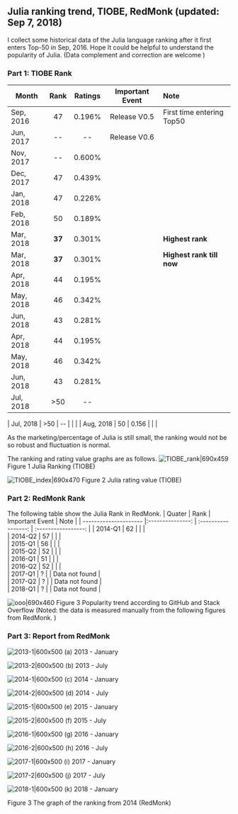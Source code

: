 ## Julia ranking trend, TIOBE, RedMonk (updated: Sep 7, 2018)

I collect some historical data of the Julia language ranking after it first enters Top-50 in Sep, 2016. Hope It could be helpful to understand the popularity of Julia. (Data complement and correction are welcome )

### Part 1: TIOBE Rank

| Month                 | Rank                | Ratings             |   Important Event    |    Note                             |
| ---------------------  |:---------------:  | :----------------: | :-----------------:  | :-------------------------------- |
| Sep, 2016            | 47                 |   0.196%       |  Release V0.5  | First time entering Top50 |
| Jun, 2017           | --                    |   --                 |  Release V0.6  |    |
| Nov, 2017           | --                    |   0.600%       |       |   |
| Dec, 2017           | 47                  |   0.439%       |   |  |
| Jan, 2018            | 47                  |   0.226%       |   |    |
| Feb, 2018           | 50                   |   0.189%      |   |  |
| Mar, 2018           | **37**              |   0.301%      |   | **Highest rank** |
| Mar, 2018           | **37**              |   0.301%      |   | **Highest rank till now** |
| Apr, 2018           | 44                    |   0.195%      |   |    |
| May, 2018          | 46                    |   0.342%      |    |    |
| Jun, 2018           | 43                    |   0.281%     |    |    |
| Apr, 2018           | 44                    |   0.195%      |   |    |
| May, 2018          | 46                    |   0.342%      |    |    |
| Jun, 2018           | 43                    |   0.281%     |    |    |
| Jul, 2018            | >50                  |   --               |    |    |

| Jul, 2018            | >50                  |   --               |    |    |
| Aug, 2018            | 50                |   0.156        |    |    |

As the marketing/percentage of Julia is still small, the ranking would not be so robust and fluctuation is normal.

The ranking and rating value graphs are as follows.
![TIOBE_rank|690x459](/figure/f1.png)
Figure 1 Julia Ranking (TIOBE)

![TIOBE_index|690x470](/figure/f2.png)
Figure 2 Julia rating value (TIOBE)


### Part 2: RedMonk Rank
The following table show the Julia Rank in RedMonk.
| Quater                 | Rank                |   Important Event    |  Note    |
| ---------------------  |:---------------:  | :-----------------:  | :-----------------:  |
|  2014-Q1            | 62                 |                         |   |   
|  2014-Q2            | 57                 |                         |    |   
|  2015-Q1            | 56                 |                         |   |   
|  2015-Q2            | 52                 |                         |    |   
|  2016-Q1            | 51                 |                         |   |   
|  2016-Q2            | 52                 |                         |     |   
|  2017-Q1            |  ?                 |                         |   Data not found |   
|  2017-Q2            |  ?                 |                         |   Data not found  |   
|  2018-Q1            |  ?                 |                         |    Data not found |   

![ooo|690x460](/figure/f3.PNG)
Figure 3 Popularity trend according to GitHub and Stack Overflow
(Noted: the data is measured manually from the following figures from RedMonk. )

### Part 3: Report from RedMonk
![2013-1|600x500](/figure/13-Jan.png)
(a) 2013 - January

![2013-2|600x500](/figure/13-Jul.png)
(b) 2013 - July

![2014-1|600x500](/figure/14-Jan.png)
(c) 2014 - January

![2014-2|600x500](/figure/14-Jul.png)
(d) 2014 - July

![2015-1|600x500](/figure/15-Jan.png)
(e) 2015 - January

![2015-2|600x500](/figure/15-Jul.png)
(f) 2015 - July

![2016-1|600x500](/figure/16-Jan.png)
(g) 2016 - January

![2016-2|600x500](/figure/16-Jul.png)
(h) 2016 - July

![2017-1|600x500](/figure/17-Jan.png)
(i) 2017 - January

![2017-2|600x500](/figure/17-Jul.png)
(j) 2017 - July

![2018-1|600x500](/figure/18-Jan.png)
(k) 2018 - January

Figure 3 The graph of the ranking from 2014 (RedMonk)

